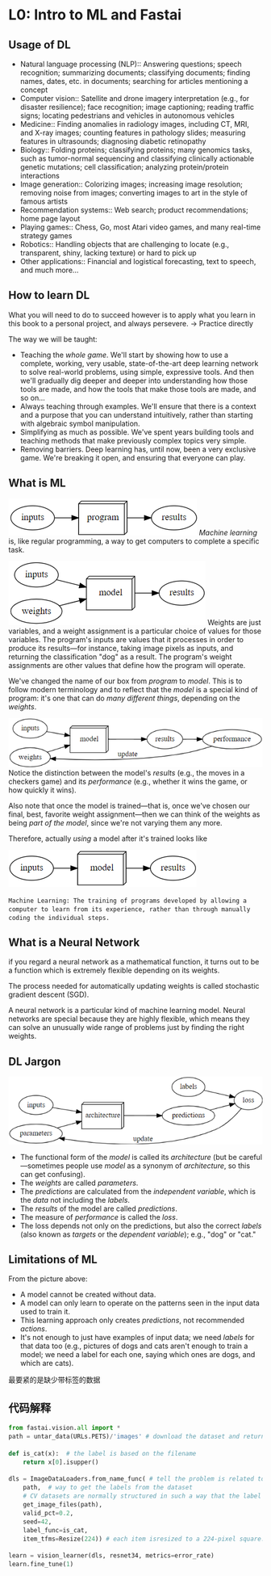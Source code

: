 # L0: Intro to ML and Fastai

## Usage of DL

- Natural language processing (NLP):: Answering questions; speech recognition; summarizing documents; classifying documents; finding names, dates, etc. in documents; searching for articles mentioning a concept
- Computer vision:: Satellite and drone imagery interpretation (e.g., for disaster resilience); face recognition; image captioning; reading traffic signs; locating pedestrians and vehicles in autonomous vehicles
- Medicine:: Finding anomalies in radiology images, including CT, MRI, and X-ray images; counting features in pathology slides; measuring features in ultrasounds; diagnosing diabetic retinopathy
- Biology:: Folding proteins; classifying proteins; many genomics tasks, such as tumor-normal sequencing and classifying clinically actionable genetic mutations; cell classification; analyzing protein/protein interactions
- Image generation:: Colorizing images; increasing image resolution; removing noise from images; converting images to art in the style of famous artists
- Recommendation systems:: Web search; product recommendations; home page layout
- Playing games:: Chess, Go, most Atari video games, and many real-time strategy games
- Robotics:: Handling objects that are challenging to locate (e.g., transparent, shiny, lacking texture) or hard to pick up
- Other applications:: Financial and logistical forecasting, text to speech, and much more...

## How to learn DL

What you will need to do to succeed however is to apply what you learn in this book to a personal project, and always persevere.
-> Practice directly

The way we will be taught:

- Teaching the *whole game*. We'll start by showing how to use a complete, working, very usable, state-of-the-art deep learning network to solve real-world problems, using simple, expressive tools. And then we'll gradually dig deeper and deeper into understanding how those tools are made, and how the tools that make those tools are made, and so on…
- Always teaching through examples. We'll ensure that there is a context and a purpose that you can understand intuitively, rather than starting with algebraic symbol manipulation.
- Simplifying as much as possible. We've spent years building tools and teaching methods that make previously complex topics very simple.
- Removing barriers. Deep learning has, until now, been a very exclusive game. We're breaking it open, and ensuring that everyone can play.

## What is ML

![ML1](/imgs/ML1.png)
*Machine learning* is, like regular programming, a way to get computers to complete a specific task.

![ML2](/imgs/ML2.png)
Weights are just variables, and a weight assignment is a particular choice of values for those variables. The program's inputs are values that it processes in order to produce its results—for instance, taking image pixels as inputs, and returning the classification "dog" as a result. The program's weight assignments are other values that define how the program will operate.

We've changed the name of our box from *program* to *model*. This is to follow modern terminology and to reflect that the *model* is a special kind of program: it's one that can do *many different things*, depending on the *weights*.


![ML3](/imgs/ML3.png)
Notice the distinction between the model's *results*  (e.g., the moves in a checkers game) and its *performance* (e.g., whether it wins the game, or how quickly it wins). 

Also note that once the model is trained—that is, once we've chosen our final, best, favorite weight assignment—then we can think of the weights as being *part of the model*, since we're not varying them any more.

Therefore, actually *using* a model after it's trained looks like 

![ML4](/imgs/ML4.png)

`Machine Learning: The training of programs developed by allowing a computer to learn from its experience, rather than through manually coding the individual steps.`

## What is a Neural Network

if you regard a neural network as a mathematical function, it turns out to be a function which is extremely flexible depending on its weights.

The process needed for automatically updating weights is called stochastic gradient descent (SGD).

A neural network is a particular kind of machine learning model. Neural networks are special because they are highly flexible, which means they can solve an unusually wide range of problems just by finding the right weights. 

## DL Jargon
![Training_Detail_Loop](/imgs/ML5.png)

- The functional form of the *model* is called its *architecture* (but be careful—sometimes people use *model* as a synonym of *architecture*, so this can get confusing).
- The *weights* are called *parameters*.
- The *predictions* are calculated from the *independent variable*, which is the *data* not including the *labels*.
- The *results* of the model are called *predictions*.
- The measure of *performance* is called the *loss*.
- The loss depends not only on the predictions, but also the correct *labels* (also known as *targets* or the *dependent variable*); e.g., "dog" or "cat."

## Limitations of ML
From the picture above:
- A model cannot be created without data.
- A model can only learn to operate on the patterns seen in the input data used to train it.
- This learning approach only creates *predictions*, not recommended *actions*.
- It's not enough to just have examples of input data; we need *labels* for that data too (e.g., pictures of dogs and cats aren't enough to train a model; we need a label for each one, saying which ones are dogs, and which are cats).

最要紧的是缺少带标签的数据

## 代码解释

```py
from fastai.vision.all import *
path = untar_data(URLs.PETS)/'images' # download the dataset and return a Path object

def is_cat(x):  # the label is based on the filename
    return x[0].isupper()

dls = ImageDataLoaders.from_name_func( # tell the problem is related to Image
    path,  # way to get the labels from the dataset
    # CV datasets are normally structured in such a way that the label for an image is part of the filename, or path-most commonly the parent folder name
    get_image_files(path), 
    valid_pct=0.2,
    seed=42,
    label_func=is_cat, 
    item_tfms=Resize(224)) # each item isresized to a 224-pixel square. if increased, can get a model with better result, but at the price of speed and memory consumption

learn = vision_learner(dls, resnet34, metrics=error_rate)
learn.fine_tune(1)

```
